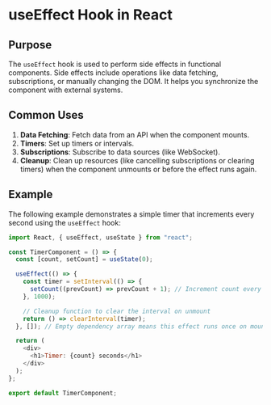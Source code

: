 # useEffect Hook in React

## Purpose

The `useEffect` hook is used to perform side effects in functional components. Side effects include operations like data fetching, subscriptions, or manually changing the DOM. It helps you synchronize the component with external systems.

## Common Uses

1. **Data Fetching**: Fetch data from an API when the component mounts.
2. **Timers**: Set up timers or intervals.
3. **Subscriptions**: Subscribe to data sources (like WebSocket).
4. **Cleanup**: Clean up resources (like cancelling subscriptions or clearing timers) when the component unmounts or before the effect runs again.

## Example

The following example demonstrates a simple timer that increments every second using the `useEffect` hook:

```javascript
import React, { useEffect, useState } from "react";

const TimerComponent = () => {
  const [count, setCount] = useState(0);

  useEffect(() => {
    const timer = setInterval(() => {
      setCount((prevCount) => prevCount + 1); // Increment count every second
    }, 1000);

    // Cleanup function to clear the interval on unmount
    return () => clearInterval(timer);
  }, []); // Empty dependency array means this effect runs once on mount

  return (
    <div>
      <h1>Timer: {count} seconds</h1>
    </div>
  );
};

export default TimerComponent;
```
